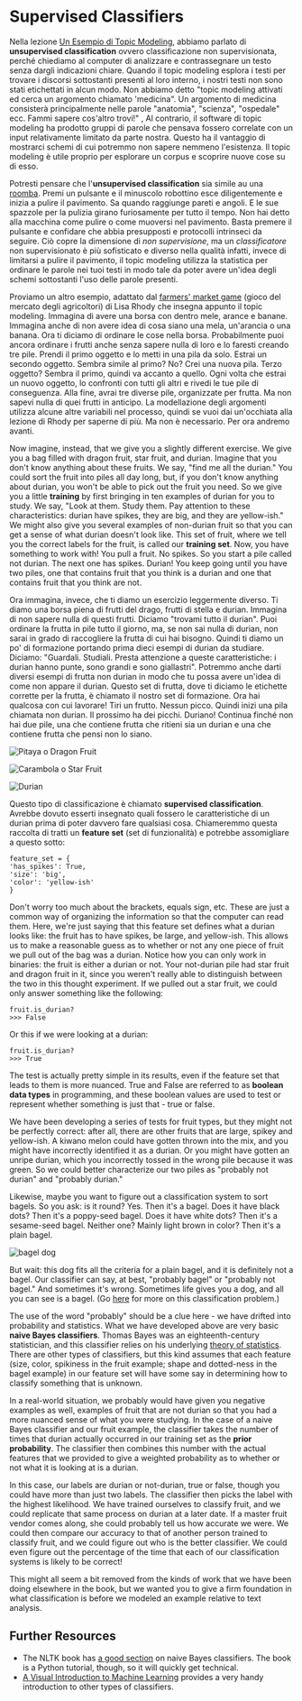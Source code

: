 # Supervised Classifiers

Nella lezione [Un Esempio di Topic Modeling](../topic-modeling/topic-modeling-case-study.md), abbiamo parlato di  **unsupervised classification** ovvero classificazione non supervisionata, perché chiediamo al computer di analizzare e contrassegnare un testo senza dargli indicazioni chiare. Quando il topic modeling esplora i testi per trovare i discorsi sottostanti presenti al loro interno, i nostri testi non sono stati etichettati in alcun modo. Non abbiamo detto "topic modeling attivati ed cerca un argomento chiamato 'medicina". Un argomento di medicina consisterà principalmente nelle parole "anatomia", "scienza", "ospedale" ecc. Fammi sapere cos'altro trovi!" , Al contrario, il software di topic modeling ha prodotto gruppi di parole che pensava fossero correlate con un input relativamente limitato da parte nostra. Questo ha il vantaggio di mostrarci schemi di cui potremmo non sapere nemmeno l'esistenza. Il topic modeling è utile proprio per esplorare un corpus e scoprire nuove cose su di esso.

Potresti pensare che l'**unsupervised classification** sia simile au una [roomba](https://www.youtube.com/watch?v=A0Z79ycisDU). Premi un pulsante e il minuscolo robottino esce diligentemente e inizia a pulire il pavimento. Sa quando raggiunge pareti e angoli. E le sue spazzole per la pulizia girano furiosamente per tutto il tempo. Non hai detto alla macchina come pulire o come muoversi nel pavimento. Basta premere il pulsante e confidare che abbia presupposti e protocolli intrinseci da seguire. Ciò copre la dimensione di _non supervisione_, ma un _classificatore_ non supervisionato è  più sofisticato e diverso nella qualità infatti, invece di limitarsi a pulire il pavimento, il topic modeling utilizza la statistica per ordinare le parole nei tuoi testi in modo tale da poter avere un'idea degli schemi sottostanti l'uso delle parole presenti.

Proviamo un altro esempio, adattato dal [farmers' market game](https://github.com/lmrhody/topicmodelgame) (gioco del mercato degli agricoltori) di Lisa Rhody che insegna appunto il topic modeling. Immagina di avere una borsa con dentro mele, arance e banane. Immagina anche di non avere idea di cosa siano una mela, un'arancia o una banana. Ora ti diciamo di ordinare le cose nella borsa. Probabilmente puoi ancora ordinare i frutti anche senza sapere nulla di loro e lo faresti creando tre pile. Prendi il primo oggetto e lo metti in una pila da solo. Estrai un secondo oggetto. Sembra simile al primo? No? Crei una nuova pila. Terzo oggetto? Sembra il primo, quindi va accanto a quello. Ogni volta che estrai un nuovo oggetto, lo confronti con tutti gli altri e rivedi le tue pile di conseguenza. Alla fine, avrai tre diverse pile, organizzate per frutta. Ma non sapevi nulla di quei frutti in anticipo. La modellazione degli argomenti utilizza alcune altre variabili nel processo, quindi se vuoi dai un'occhiata alla lezione di Rhody per saperne di più. Ma non è necessario. Per ora andremo avanti.

Now imagine, instead, that we give you a slightly different exercise. We give you a bag filled with dragon fruit, star fruit, and durian. Imagine that you don't know anything about these fruits. We say, "find me all the durian." You could sort the fruit into piles all day long, but, if you don't know anything about durian, you won't be able to pick out the fruit you need. So we give you a little **training** by first bringing in ten examples of durian for you to study. We say, "Look at them. Study them. Pay attention to these characteristics: durian have spikes, they are big, and they are yellow-ish." We might also give you several examples of non-durian fruit so that you can get a sense of what durian doesn't look like. This set of fruit, where we tell you the correct labels for the fruit, is called our **training set**. Now, you have something to work with! You pull a fruit. No spikes. So you start a pile called not durian. The next one has spikes. Durian! You keep going until you have two piles, one that contains fruit that you think is a durian and one that contains fruit that you think are not.

Ora immagina, invece, che ti diamo un esercizio leggermente diverso. Ti diamo una borsa piena di frutti del drago, frutti di stella e durian. Immagina di non sapere nulla di questi frutti. Diciamo "trovami tutto il durian". Puoi ordinare la frutta in pile tutto il giorno, ma, se non sai nulla di durian, non sarai in grado di raccogliere la frutta di cui hai bisogno. Quindi ti diamo un po' di formazione portando prima dieci esempi di durian da studiare. Diciamo: "Guardali. Studiali. Presta attenzione a queste caratteristiche: i durian hanno punte, sono grandi e sono giallastri". Potremmo anche darti diversi esempi di frutta non durian in modo che tu possa avere un'idea di come non appare il durian. Questo set di frutta, dove ti diciamo le etichette corrette per la frutta, è chiamato il nostro set di formazione. Ora hai qualcosa con cui lavorare! Tiri un frutto. Nessun picco. Quindi inizi una pila chiamata non durian. Il prossimo ha dei picchi. Duriano! Continua finché non hai due pile, una che contiene frutta che ritieni sia un durian e una che contiene frutta che pensi non lo siano.

![Pitaya o Dragon Fruit](../.gitbook/assets/download.webp)

![Carambola o Star Fruit](../.gitbook/assets/jc-tropical-starfruit-carambola.png)

![Durian](../.gitbook/assets/Malaysia-Fresh-Fruit-of-Musang-King-Duri.webp)

Questo tipo di classificazione è chiamato **supervised classification**. Avrebbe dovuto esserti insegnato quali fossero le caratteristiche di un durian prima di poter davvero fare qualsiasi cosa. Chiameremmo questa raccolta di tratti un **feature set** (set di funzionalità) e potrebbe assomigliare a questo sotto:

```
feature_set = {
'has_spikes': True,
'size': 'big',
'color': 'yellow-ish'
}
```

Don't worry too much about the brackets, equals sign, etc. These are just a common way of organizing the information so that the computer can read them. Here, we're just saying that this feature set defines what a durian looks like: the fruit has to have spikes, be large, and yellow-ish. This allows us to make a reasonable guess as to whether or not any one piece of fruit we pull out of the bag was a durian. Notice how you can only work in binaries: the fruit is either a durian or not. Your not-durian pile had star fruit and dragon fruit in it, since you weren't really able to distinguish between the two in this thought experiment. If we pulled out a star fruit, we could only answer something like the following:

```
fruit.is_durian?
>>> False
```

Or this if we were looking at a durian:

```
fruit.is_durian?
>>> True
```

The test is actually pretty simple in its results, even if the feature set that leads to them is more nuanced. True and False are referred to as **boolean data types** in programming, and these boolean values are used to test or represent whether something is just that - true or false.

We have been developing a series of tests for fruit types, but they might not be perfectly correct: after all, there are other fruits that are large, spikey and yellow-ish. A kiwano melon could have gotten thrown into the mix, and you might have incorrectly identified it as a durian. Or you might have gotten an unripe durian, which you incorrectly tossed in the wrong pile because it was green. So we could better characterize our two piles as "probably not durian" and "probably durian."

Likewise, maybe you want to figure out a classification system to sort bagels. So you ask: is it round? Yes. Then it's a bagel. Does it have black dots? Then it's a poppy-seed bagel. Does it have white dots? Then it's a sesame-seed bagel. Neither one? Mainly light brown in color? Then it's a plain bagel.

![bagel dog](../assets/bagel2.jpg)

But wait: this dog fits all the criteria for a plain bagel, and it is definitely not a bagel. Our classifier can say, at best, "probably bagel" or "probably not bagel." And sometimes it's wrong. Sometimes life gives you a dog, and all you can see is a bagel. (Go [here](http://www.boredpanda.com/dog-food-comparison-bagel-muffin-lookalike-teenybiscuit-karen-zack/) for more on this classification problem.)

The use of the word "probably" should be a clue here - we have drifted into probability and statistics. What we have developed above are very basic **naive Bayes classifiers**. Thomas Bayes was an eighteenth-century statistician, and this classifier relies on his underlying [theory of statistics](https://en.wikipedia.org/wiki/Bayesian\_statistics). There are other types of classifiers, but this kind assumes that each feature (size, color, spikiness in the fruit example; shape and dotted-ness in the bagel example) in our feature set will have some say in determining how to classify something that is unknown.

In a real-world situation, we probably would have given you negative examples as well, examples of fruit that are not durian so that you had a more nuanced sense of what you were studying. In the case of a naive Bayes classifier and our fruit example, the classifier takes the number of times that durian actually occurred in our training set as the **prior probability**. The classifier then combines this number with the actual features that we provided to give a weighted probability as to whether or not what it is looking at is a durian.

In this case, our labels are durian or not-durian, true or false, though you could have more than just two labels. The classifier then picks the label with the highest likelihood. We have trained ourselves to classify fruit, and we could replicate that same process on durian at a later date. If a master fruit vendor comes along, she could probably tell us how accurate we were. We could then compare our accuracy to that of another person trained to classify fruit, and we could figure out who is the better classifier. We could even figure out the percentage of the time that each of our classification systems is likely to be correct!

This might all seem a bit removed from the kinds of work that we have been doing elsewhere in the book, but we wanted you to give a firm foundation in what classification is before we modeled an example relative to text analysis.

## Further Resources

* The NLTK book has [a good section](http://www.nltk.org/book/ch06.html#naive-bayes-classifiers) on naive Bayes classifiers. The book is a Python tutorial, though, so it will quickly get technical.
* [A Visual Introduction to Machine Learning](http://www.r2d3.us/visual-intro-to-machine-learning-part-1/) provides a very handy introduction to other types of classifiers.
